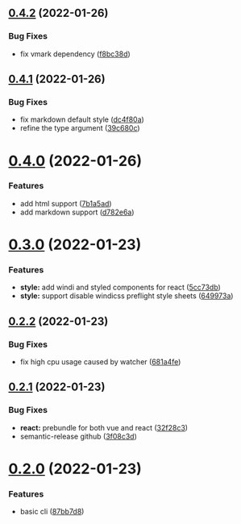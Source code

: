 ## [0.4.2](https://github.com/yxonic/vite-serve/compare/v0.4.1...v0.4.2) (2022-01-26)


### Bug Fixes

* fix vmark dependency ([f8bc38d](https://github.com/yxonic/vite-serve/commit/f8bc38d68492a656ba33420b0e888bb8f25dd99e))

## [0.4.1](https://github.com/yxonic/vite-serve/compare/v0.4.0...v0.4.1) (2022-01-26)


### Bug Fixes

* fix markdown default style ([dc4f80a](https://github.com/yxonic/vite-serve/commit/dc4f80a1d33ec8fcdbdb7e8af366aad5ae28fcad))
* refine the type argument ([39c680c](https://github.com/yxonic/vite-serve/commit/39c680c3b9871db51adcafe91f8cc1a5d3ca7f52))

# [0.4.0](https://github.com/yxonic/vite-serve/compare/v0.3.0...v0.4.0) (2022-01-26)


### Features

* add html support ([7b1a5ad](https://github.com/yxonic/vite-serve/commit/7b1a5ad4774017bceaa58d86f256aecebc190f97))
* add markdown support ([d782e6a](https://github.com/yxonic/vite-serve/commit/d782e6ac49409b761dcd638b2a093e2d357298a7))

# [0.3.0](https://github.com/yxonic/vite-serve/compare/v0.2.2...v0.3.0) (2022-01-23)


### Features

* **style:** add windi and styled components for react ([5cc73db](https://github.com/yxonic/vite-serve/commit/5cc73db8c916ed5621aa2787129d4a4bba223c68))
* **style:** support disable windicss preflight style sheets ([649973a](https://github.com/yxonic/vite-serve/commit/649973aac92ac2b11db24198c938e5d44ea38d51))

## [0.2.2](https://github.com/yxonic/vite-serve/compare/v0.2.1...v0.2.2) (2022-01-23)


### Bug Fixes

* fix high cpu usage caused by watcher ([681a4fe](https://github.com/yxonic/vite-serve/commit/681a4fe31463599de4647ad228ad69d959186607))

## [0.2.1](https://github.com/yxonic/vite-serve/compare/v0.2.0...v0.2.1) (2022-01-23)


### Bug Fixes

* **react:** prebundle for both vue and react ([32f28c3](https://github.com/yxonic/vite-serve/commit/32f28c33be20fe9d065b2f4a7a7573cda89f75b6))
* semantic-release github ([3f08c3d](https://github.com/yxonic/vite-serve/commit/3f08c3d3faf829218dea9042f40388b580d7727f))

# [0.2.0](https://github.com/yxonic/vite-serve/compare/v0.1.8...v0.2.0) (2022-01-23)


### Features

* basic cli ([87bb7d8](https://github.com/yxonic/vite-serve/commit/87bb7d87499bc803f45ca74e18dc0d2e3558d73e))
